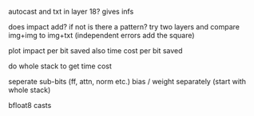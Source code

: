 autocast and txt in layer 18? gives infs


does impact add? if not is there a pattern? try two layers and compare img+img to img+txt
(independent errors add the square)

plot impact per bit saved
also time cost per bit saved

do whole stack to get time cost

seperate sub-bits (ff, attn, norm etc.)
bias / weight  separately (start with whole stack)



bfloat8 casts
